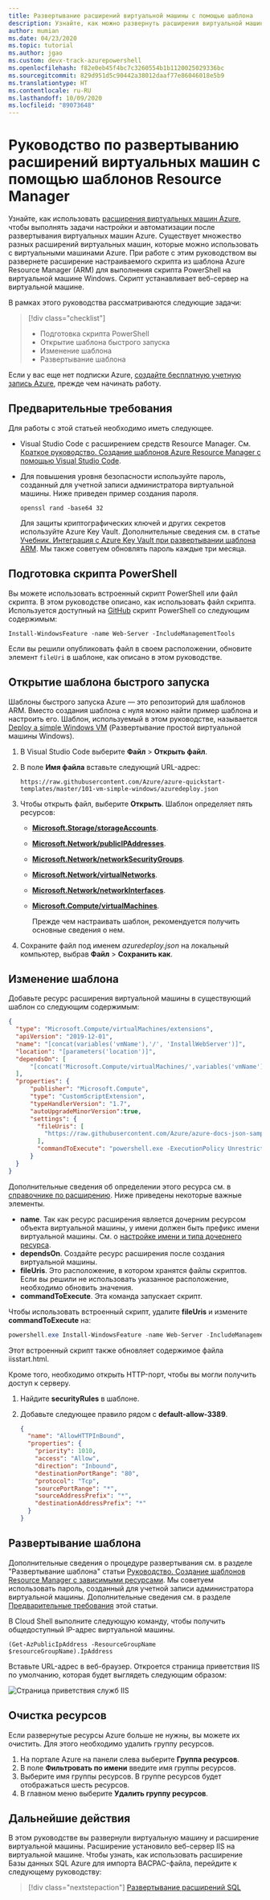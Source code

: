 ```yaml
---
title: Развертывание расширений виртуальной машины с помощью шаблона
description: Узнайте, как можно развернуть расширения виртуальной машины с помощью шаблонов Azure Resource Manager
author: mumian
ms.date: 04/23/2020
ms.topic: tutorial
ms.author: jgao
ms.custom: devx-track-azurepowershell
ms.openlocfilehash: f82e0eb45f4bc7c3260554b1b1120025029336bc
ms.sourcegitcommit: 829d951d5c90442a38012daaf77e86046018e5b9
ms.translationtype: HT
ms.contentlocale: ru-RU
ms.lasthandoff: 10/09/2020
ms.locfileid: "89073648"
---
```

# <a name="tutorial-deploy-virtual-machine-extensions-with-arm-templates"></a>Руководство по развертыванию расширений виртуальных машин с помощью шаблонов Resource Manager

Узнайте, как использовать [расширения виртуальных машин Azure](../../virtual-machines/extensions/features-windows.md), чтобы выполнять задачи настройки и автоматизации после развертывания виртуальных машин Azure. Существует множество разных расширений виртуальных машин, которые можно использовать с виртуальными машинами Azure. При работе с этим руководством вы развернете расширение настраиваемого скрипта из шаблона Azure Resource Manager (ARM) для выполнения скрипта PowerShell на виртуальной машине Windows.  Скрипт устанавливает веб-сервер на виртуальной машине.

В рамках этого руководства рассматриваются следующие задачи:

> [!div class="checklist"]
> * Подготовка скрипта PowerShell
> * Открытие шаблона быстрого запуска
> * Изменение шаблона
> * Развертывание шаблона

Если у вас еще нет подписки Azure, [создайте бесплатную учетную запись Azure](https://azure.microsoft.com/free/), прежде чем начинать работу.

## <a name="prerequisites"></a>Предварительные требования

Для работы с этой статьей необходимо иметь следующее.

* Visual Studio Code с расширением средств Resource Manager. См. [Краткое руководство. Создание шаблонов Azure Resource Manager c помощью Visual Studio Code](quickstart-create-templates-use-visual-studio-code.md).
* Для повышения уровня безопасности используйте пароль, созданный для учетной записи администратора виртуальной машины. Ниже приведен пример создания пароля.

    ```console
    openssl rand -base64 32
    ```

    Для защиты криптографических ключей и других секретов используйте Azure Key Vault. Дополнительные сведения см. в статье [Учебник. Интеграция с Azure Key Vault при развертывании шаблона ARM](./template-tutorial-use-key-vault.md). Мы также советуем обновлять пароль каждые три месяца.

## <a name="prepare-a-powershell-script"></a>Подготовка скрипта PowerShell

Вы можете использовать встроенный скрипт PowerShell или файл скрипта.  В этом руководстве описано, как использовать файл скрипта. Используется доступный на [GitHub](https://raw.githubusercontent.com/Azure/azure-docs-json-samples/master/tutorial-vm-extension/installWebServer.ps1) скрипт PowerShell со следующим содержимым:

```azurepowershell
Install-WindowsFeature -name Web-Server -IncludeManagementTools
```

Если вы решили опубликовать файл в своем расположении, обновите элемент `fileUri` в шаблоне, как описано в этом руководстве.

## <a name="open-a-quickstart-template"></a>Открытие шаблона быстрого запуска

Шаблоны быстрого запуска Azure — это репозиторий для шаблонов ARM. Вместо создания шаблона с нуля можно найти пример шаблона и настроить его. Шаблон, используемый в этом руководстве, называется [Deploy a simple Windows VM](https://azure.microsoft.com/resources/templates/101-vm-simple-windows/) (Развертывание простой виртуальной машины Windows).

1. В Visual Studio Code выберите **Файл** > **Открыть файл**.
1. В поле **Имя файла** вставьте следующий URL-адрес:

    ```url
    https://raw.githubusercontent.com/Azure/azure-quickstart-templates/master/101-vm-simple-windows/azuredeploy.json
    ```

1. Чтобы открыть файл, выберите **Открыть**.
    Шаблон определяет пять ресурсов:

   * [**Microsoft.Storage/storageAccounts**](/azure/templates/Microsoft.Storage/storageAccounts).
   * [**Microsoft.Network/publicIPAddresses**](/azure/templates/microsoft.network/publicipaddresses).
   * [**Microsoft.Network/networkSecurityGroups**](/azure/templates/microsoft.network/networksecuritygroups).
   * [**Microsoft.Network/virtualNetworks**](/azure/templates/microsoft.network/virtualnetworks).
   * [**Microsoft.Network/networkInterfaces**](/azure/templates/microsoft.network/networkinterfaces).
   * [**Microsoft.Compute/virtualMachines**](/azure/templates/microsoft.compute/virtualmachines).

     Прежде чем настраивать шаблон, рекомендуется получить основные сведения о нем.

1. Сохраните файл под именем *azuredeploy.json* на локальный компьютер, выбрав **Файл** > **Сохранить как**.

## <a name="edit-the-template"></a>Изменение шаблона

Добавьте ресурс расширения виртуальной машины в существующий шаблон со следующим содержимым:

```json
{
  "type": "Microsoft.Compute/virtualMachines/extensions",
  "apiVersion": "2019-12-01",
  "name": "[concat(variables('vmName'),'/', 'InstallWebServer')]",
  "location": "[parameters('location')]",
  "dependsOn": [
      "[concat('Microsoft.Compute/virtualMachines/',variables('vmName'))]"
  ],
  "properties": {
      "publisher": "Microsoft.Compute",
      "type": "CustomScriptExtension",
      "typeHandlerVersion": "1.7",
      "autoUpgradeMinorVersion":true,
      "settings": {
        "fileUris": [
          "https://raw.githubusercontent.com/Azure/azure-docs-json-samples/master/tutorial-vm-extension/installWebServer.ps1"
        ],
        "commandToExecute": "powershell.exe -ExecutionPolicy Unrestricted -File installWebServer.ps1"
      }
  }
}
```

Дополнительные сведения об определении этого ресурса см. в [справочнике по расширению](/azure/templates/microsoft.compute/virtualmachines/extensions). Ниже приведены некоторые важные элементы.

* **name**. Так как ресурс расширения является дочерним ресурсом объекта виртуальной машины, у имени должен быть префикс имени виртуальной машины. См. о [настройке имени и типа дочернего ресурса](child-resource-name-type.md).
* **dependsOn**. Создайте ресурс расширения после создания виртуальной машины.
* **fileUris**. Это расположение, в котором хранятся файлы скриптов. Если вы решили не использовать указанное расположение, необходимо обновить значения.
* **commandToExecute**. Эта команда запускает скрипт.

Чтобы использовать встроенный скрипт, удалите **fileUris** и измените **commandToExecute** на:

```powershell
powershell.exe Install-WindowsFeature -name Web-Server -IncludeManagementTools && powershell.exe remove-item 'C:\\inetpub\\wwwroot\\iisstart.htm' && powershell.exe Add-Content -Path 'C:\\inetpub\\wwwroot\\iisstart.htm' -Value $('Hello World from ' + $env:computername)
```

Этот встроенный скрипт также обновляет содержимое файла iisstart.html.

Кроме того, необходимо открыть HTTP-порт, чтобы вы могли получить доступ к серверу.

1. Найдите **securityRules** в шаблоне.
1. Добавьте следующее правило рядом с **default-allow-3389**.

    ```json
    {
      "name": "AllowHTTPInBound",
      "properties": {
        "priority": 1010,
        "access": "Allow",
        "direction": "Inbound",
        "destinationPortRange": "80",
        "protocol": "Tcp",
        "sourcePortRange": "*",
        "sourceAddressPrefix": "*",
        "destinationAddressPrefix": "*"
      }
    }
    ```

## <a name="deploy-the-template"></a>Развертывание шаблона

Дополнительные сведения о процедуре развертывания см. в разделе "Развертывание шаблона" статьи [Руководство. Создание шаблонов Resource Manager с зависимыми ресурсами](./template-tutorial-create-templates-with-dependent-resources.md#deploy-the-template). Мы советуем использовать пароль, созданный для учетной записи администратора виртуальной машины. Дополнительные сведения см. в разделе [Предварительные требования](#prerequisites) этой статьи.

В Cloud Shell выполните следующую команду, чтобы получить общедоступный IP-адрес виртуальной машины.

```azurepowershell
(Get-AzPublicIpAddress -ResourceGroupName $resourceGroupName).IpAddress
```

Вставьте URL-адрес в веб-браузер. Откроется страница приветствия IIS по умолчанию, которая будет выглядеть следующим образом:

![Страница приветствия служб IIS](./media/template-tutorial-deploy-vm-extensions/resource-manager-template-deploy-extensions-customer-script-web-server.png)

## <a name="clean-up-resources"></a>Очистка ресурсов

Если развернутые ресурсы Azure больше не нужны, вы можете их очистить. Для этого необходимо удалить группу ресурсов.

1. На портале Azure на панели слева выберите **Группа ресурсов**.
2. В поле **Фильтровать по имени** введите имя группы ресурсов.
3. Выберите имя группы ресурсов.
    В группе ресурсов будет отображаться шесть ресурсов.
4. В главном меню выберите **Удалить группу ресурсов**.

## <a name="next-steps"></a>Дальнейшие действия

В этом руководстве вы развернули виртуальную машину и расширение виртуальной машины. Расширение установило веб-сервер IIS на виртуальной машине. Чтобы узнать, как использовать расширение Базы данных SQL Azure для импорта BACPAC-файла, перейдите к следующему руководству:

> [!div class="nextstepaction"]
> [Развертывание расширений SQL](./template-tutorial-deploy-sql-extensions-bacpac.md)
